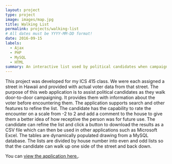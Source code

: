 ```yaml
---
layout: project
type: project
image: images/map.jpg
title: Walking List
permalink: projects/walking-list
# All dates must be YYYY-MM-DD format!
date: 2016-09-15
labels:
  - Ajax
  - PHP
  - MySQL
  - HTML
summary: An interactive list used by political candidates when campaigning door to door.
---
```


This project was developed for my ICS 415 class. We were each assigned a street in Hawaii and provided with actual voter data from that street. The purpose of this web application is to assist political candidates as they walk door-to-door campaigning. It provides them with information about the voter before encountering them. The application supports search and other features to refine the list. The candidate has the capability to rate the encounter on a scale from -2 to 2 and add a comment to the house to give them a better idea of how receptive the person was for future use. The candidate can refine the list and click a button to download the results as a CSV file which can then be used in other applications such as Microsoft Excel. The tables are dynamically populated drawing from a MySQL database. The lists are divided by house number into even and odd lists so that the candidate can walk up one side of the street and back down.

You can [view the application here.](http://jaysonnutt.com/walking_list/).



